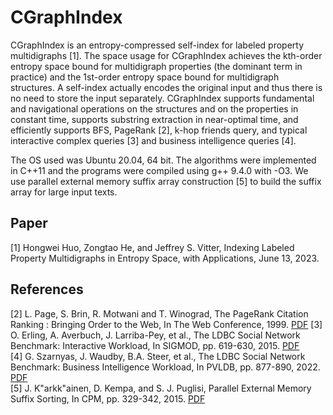 # CGraphIndex
CGraphIndex is an entropy-compressed self-index for labeled property multidigraphs [1]. The space usage for CGraphIndex achieves the kth-order entropy space bound for multidigraph properties (the dominant term in practice) and the 1st-order entropy space bound for multidigraph structures. A self-index actually encodes the original input and thus there is no need to store the input separately. CGraphIndex supports fundamental and navigational operations on the structures and on the properties in constant time, supports substring extraction in near-optimal time, and efficiently supports BFS, PageRank [2], k-hop friends query, and typical interactive complex queries [3] and business intelligence queries [4].

The OS used was Ubuntu 20.04, 64 bit. The algorithms were implemented in C++11 and the programs were compiled using g++ 9.4.0 with -O3.
We use parallel external memory suffix array construction [5] to build the suffix array for large input texts. 

## Paper
[1] Hongwei Huo, Zongtao He, and Jeffrey S. Vitter,  Indexing Labeled Property Multidigraphs in Entropy Space, with Applications,  June 13, 2023.      

## References
[2] L. Page, S. Brin, R. Motwani and T. Winograd, The PageRank Citation Ranking : Bringing Order to the Web, In The Web Conference, 1999. [PDF](https://api.semanticscholar.org/CorpusID:1508503)
[3] O. Erling, A. Averbuch, J. Larriba-Pey, et al., The LDBC Social Network Benchmark: Interactive Workload, In SIGMOD, pp. 619-630, 2015. [PDF](https://doi.org/10.1145/2723372.2742786)     
[4] G. Szarnyas, J. Waudby, B.A. Steer, et al., The LDBC Social Network Benchmark: Business Intelligence Workload, In PVLDB, pp. 877-890, 2022. [PDF](https://doi.org/10.14778/3574245.3574270)  
[5] J. K"arkk"ainen, D. Kempa, and S. J. Puglisi, Parallel External Memory Suffix Sorting, In CPM, pp. 329-342, 2015. [PDF](https://doi.org/10.1007/978-3-319-19929-0_28)
